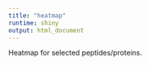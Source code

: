 ```yaml
---
title: "heatmap"
runtime: shiny
output: html_document
---
```


Heatmap for selected peptides/proteins.
